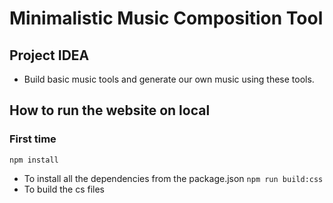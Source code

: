 
# Minimalistic Music Composition Tool
## Project IDEA
- Build basic music tools and generate our own music using these tools.
## How to run the website on local
### First time
`` npm install ``
- To install all the dependencies from the package.json
``npm run build:css``
- To build the cs files
